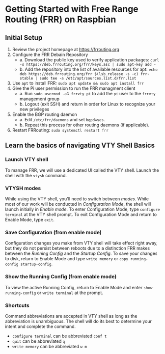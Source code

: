 # Getting Started with Free Range Routing (FRR) on Raspbian

## Initial Setup

1. Review the project homepage at https://frrouting.org
2. Configure the FRR Debain Repository
    - a. Download the public key used to verify application packages: `curl -s https://deb.frrouting.org/frr/keys.asc | sudo apt-key add -`
    - b. Add the repository into the list of available resources for apt: `echo deb https://deb.frrouting.org/frr $(lsb_release -s -c) frr-stable | sudo tee -a /etc/apt/sources.list.d/frr.list`
3. Use `apt` to install FRR: `sudo apt update && sudo apt install frr`
4. Give the Pi user permission to run the FRR managment client
    - a. Run `sudo usermod -aG frrvty pi` to add the `pi` user to the `frrvty` management group
    - b. Logout (exit SSH) and return in order for Linux to recognize your new privileges
5. Enable the BGP routing daemon
    - a. Edit `/etc/frr/daemons` and set `bgpd=yes`. 
    - b. Repeat this process for other routing daemons (if applicable).
6. Restart FRRouting: `sudo systemctl restart frr`

## Learn the basics of navigating VTY Shell Basics

### Launch VTY shell
To manage FRR, we will use a dedicated UI called the VTY shell. Launch the shell with the `vtysh` command.

### VTYSH modes
While using the VTY shell, you'll need to switch between _modes_. While most of our work will be conducted in _Configuration Mode_, the shell will launch initially in _Enable mode_. To enter Configuration Mode, type `configure terminal` at the VTY shell prompt. To exit Configuration Mode and return to Enable Mode, type `exit`.

### Save Configuration (from enable mode)
Configuration changes you make from VTY shell will take effect right away, but they do not persist between reboots due to a distinction FRR makes between the _Running Config_ and the _Startup Config_. To save your changes to disk, return to Enable Mode and type `write memory` or `copy running-config startup-config`.

### Show the Running Config (from enable mode)
To view the active Running Config, return to Enable Mode and enter `show running-config` or `write terminal` at the prompt.

### Shortcuts
Command abbreviations are accepted in VTY shell as long as the abbreviation is unambiguous. The shell will do its best to determine your intent and complete the command.

- `configure terminal` can be abbreviated `conf t`
- `quit` can be abbreviated `q`
- `write memory` can be abbreviated `w m` 
